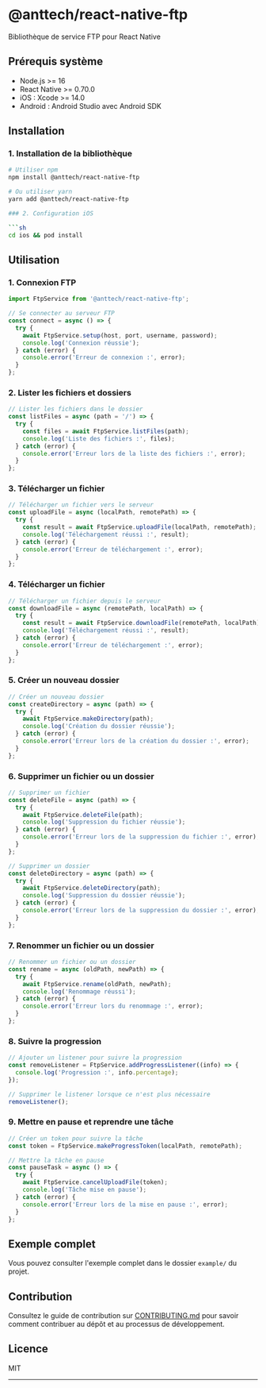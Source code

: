 # @anttech/react-native-ftp

Bibliothèque de service FTP pour React Native

## Prérequis système

- Node.js >= 16
- React Native >= 0.70.0
- iOS : Xcode >= 14.0
- Android : Android Studio avec Android SDK

## Installation

### 1. Installation de la bibliothèque

````sh
# Utiliser npm
npm install @anttech/react-native-ftp

# Ou utiliser yarn
yarn add @anttech/react-native-ftp

### 2. Configuration iOS

```sh
cd ios && pod install
````

## Utilisation

### 1. Connexion FTP

```js
import FtpService from '@anttech/react-native-ftp';

// Se connecter au serveur FTP
const connect = async () => {
  try {
    await FtpService.setup(host, port, username, password);
    console.log('Connexion réussie');
  } catch (error) {
    console.error('Erreur de connexion :', error);
  }
};
```

### 2. Lister les fichiers et dossiers

```js
// Lister les fichiers dans le dossier
const listFiles = async (path = '/') => {
  try {
    const files = await FtpService.listFiles(path);
    console.log('Liste des fichiers :', files);
  } catch (error) {
    console.error('Erreur lors de la liste des fichiers :', error);
  }
};
```

### 3. Télécharger un fichier

```js
// Télécharger un fichier vers le serveur
const uploadFile = async (localPath, remotePath) => {
  try {
    const result = await FtpService.uploadFile(localPath, remotePath);
    console.log('Téléchargement réussi :', result);
  } catch (error) {
    console.error('Erreur de téléchargement :', error);
  }
};
```

### 4. Télécharger un fichier

```js
// Télécharger un fichier depuis le serveur
const downloadFile = async (remotePath, localPath) => {
  try {
    const result = await FtpService.downloadFile(remotePath, localPath);
    console.log('Téléchargement réussi :', result);
  } catch (error) {
    console.error('Erreur de téléchargement :', error);
  }
};
```

### 5. Créer un nouveau dossier

```js
// Créer un nouveau dossier
const createDirectory = async (path) => {
  try {
    await FtpService.makeDirectory(path);
    console.log('Création du dossier réussie');
  } catch (error) {
    console.error('Erreur lors de la création du dossier :', error);
  }
};
```

### 6. Supprimer un fichier ou un dossier

```js
// Supprimer un fichier
const deleteFile = async (path) => {
  try {
    await FtpService.deleteFile(path);
    console.log('Suppression du fichier réussie');
  } catch (error) {
    console.error('Erreur lors de la suppression du fichier :', error);
  }
};

// Supprimer un dossier
const deleteDirectory = async (path) => {
  try {
    await FtpService.deleteDirectory(path);
    console.log('Suppression du dossier réussie');
  } catch (error) {
    console.error('Erreur lors de la suppression du dossier :', error);
  }
};
```

### 7. Renommer un fichier ou un dossier

```js
// Renommer un fichier ou un dossier
const rename = async (oldPath, newPath) => {
  try {
    await FtpService.rename(oldPath, newPath);
    console.log('Renommage réussi');
  } catch (error) {
    console.error('Erreur lors du renommage :', error);
  }
};
```

### 8. Suivre la progression

```js
// Ajouter un listener pour suivre la progression
const removeListener = FtpService.addProgressListener((info) => {
  console.log('Progression :', info.percentage);
});

// Supprimer le listener lorsque ce n'est plus nécessaire
removeListener();
```

### 9. Mettre en pause et reprendre une tâche

```js
// Créer un token pour suivre la tâche
const token = FtpService.makeProgressToken(localPath, remotePath);

// Mettre la tâche en pause
const pauseTask = async () => {
  try {
    await FtpService.cancelUploadFile(token);
    console.log('Tâche mise en pause');
  } catch (error) {
    console.error('Erreur lors de la mise en pause :', error);
  }
};
```

## Exemple complet

Vous pouvez consulter l'exemple complet dans le dossier `example/` du projet.

## Contribution

Consultez le guide de contribution sur [CONTRIBUTING.md](CONTRIBUTING.md) pour savoir comment contribuer au dépôt et au processus de développement.

## Licence

MIT

---
